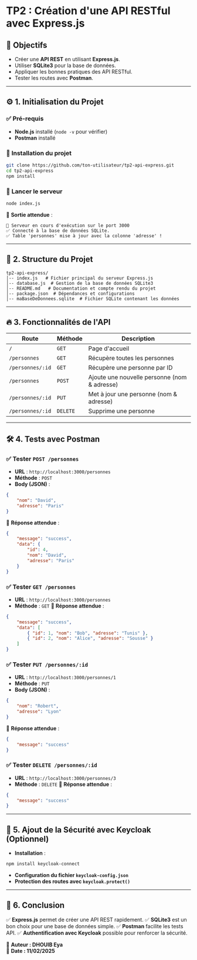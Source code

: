 # TP2 : Création d'une API RESTful avec Express.js

## 📌 Objectifs
- Créer une **API REST** en utilisant **Express.js**.
- Utiliser **SQLite3** pour la base de données.
- Appliquer les bonnes pratiques des API RESTful.
- Tester les routes avec **Postman**.

---

## ⚙️ 1. Initialisation du Projet

### ✅ **Pré-requis**
- **Node.js** installé (`node -v` pour vérifier)
- **Postman** installé

### 📌 **Installation du projet**
```sh
git clone https://github.com/ton-utilisateur/tp2-api-express.git
cd tp2-api-express
npm install
```

### 📌 **Lancer le serveur**
```sh
node index.js
```
📌 **Sortie attendue** :
```
🚀 Serveur en cours d'exécution sur le port 3000
✅ Connecté à la base de données SQLite.
✅ Table 'personnes' mise à jour avec la colonne 'adresse' !
```

---

## 📂 2. Structure du Projet
```
tp2-api-express/
│-- index.js   # Fichier principal du serveur Express.js
│-- database.js  # Gestion de la base de données SQLite3
│-- README.md   # Documentation et compte rendu du projet
│-- package.json  # Dépendances et configurations
│-- maBaseDeDonnees.sqlite  # Fichier SQLite contenant les données
```

---

## 🔥 3. Fonctionnalités de l'API
| Route | Méthode | Description |
|--------|---------|------------|
| `/` | `GET` | Page d'accueil |
| `/personnes` | `GET` | Récupère toutes les personnes |
| `/personnes/:id` | `GET` | Récupère une personne par ID |
| `/personnes` | `POST` | Ajoute une nouvelle personne (nom & adresse) |
| `/personnes/:id` | `PUT` | Met à jour une personne (nom & adresse) |
| `/personnes/:id` | `DELETE` | Supprime une personne |

---

## 🛠️ 4. Tests avec Postman

### ✅ **Tester `POST /personnes`**
- **URL** : `http://localhost:3000/personnes`
- **Méthode** : `POST`
- **Body (JSON)** :
```json
{
    "nom": "David",
    "adresse": "Paris"
}
```
📌 **Réponse attendue** :
```json
{
    "message": "success",
    "data": {
        "id": 4,
        "nom": "David",
        "adresse": "Paris"
    }
}
```

### ✅ **Tester `GET /personnes`**
- **URL** : `http://localhost:3000/personnes`
- **Méthode** : `GET`
📌 **Réponse attendue** :
```json
{
    "message": "success",
    "data": [
        { "id": 1, "nom": "Bob", "adresse": "Tunis" },
        { "id": 2, "nom": "Alice", "adresse": "Sousse" }
    ]
}
```

### ✅ **Tester `PUT /personnes/:id`**
- **URL** : `http://localhost:3000/personnes/1`
- **Méthode** : `PUT`
- **Body (JSON)** :
```json
{
    "nom": "Robert",
    "adresse": "Lyon"
}
```
📌 **Réponse attendue** :
```json
{
    "message": "success"
}
```

### ✅ **Tester `DELETE /personnes/:id`**
- **URL** : `http://localhost:3000/personnes/3`
- **Méthode** : `DELETE`
📌 **Réponse attendue** :
```json
{
    "message": "success"
}
```

---

## 🔐 5. Ajout de la Sécurité avec Keycloak (Optionnel)
- **Installation** :
```sh
npm install keycloak-connect
```
- **Configuration du fichier `keycloak-config.json`**
- **Protection des routes avec `keycloak.protect()`**

---

## 🎯 6. Conclusion
✅ **Express.js** permet de créer une API REST rapidement.
✅ **SQLite3** est un bon choix pour une base de données simple.
✅ **Postman** facilite les tests API.
✅ **Authentification avec Keycloak** possible pour renforcer la sécurité.

🚀 **Auteur : DHOUIB Eya**  
📅 **Date : 11/02/2025**

